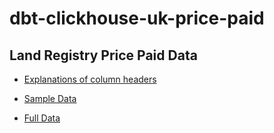 # dbt-clickhouse-uk-price-paid



## Land Registry Price Paid Data

- [Explanations of column headers](https://www.gov.uk/guidance/about-the-price-paid-data#explanations-of-column-headers-in-the-ppd)

- [Sample Data](sample_data.csv)

- [Full Data](https://www.gov.uk/government/statistical-data-sets/price-paid-data-downloads#when-using-or-publishing-our-price-paid-data)
